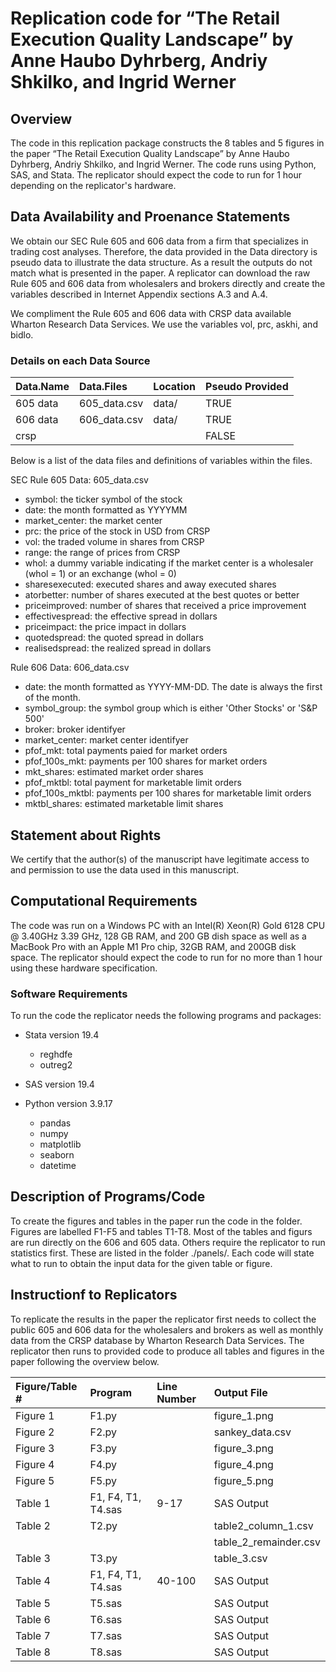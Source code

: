 # Replication code for “The Retail Execution Quality Landscape” by Anne Haubo Dyhrberg, Andriy Shkilko, and Ingrid Werner

## Overview

The code in this replication package constructs the 8 tables and 5 figures in the paper “The Retail Execution Quality Landscape” by Anne Haubo Dyhrberg, Andriy Shkilko, and Ingrid Werner. The code runs using Python, SAS, and Stata. The replicator should expect the code to run for 1 hour depending on the replicator's hardware.

## Data Availability and Proenance Statements

We obtain our SEC Rule 605 and 606 data from a firm that specializes in trading cost analyses. Therefore, the data provided in the Data directory is pseudo data to illustrate the data structure. As a result the outputs do not match what is presented in the paper. A replicator can download the raw Rule 605 and 606 data from wholesalers and brokers directly and create the variables described in Internet Appendix sections A.3 and A.4.

We compliment the Rule 605 and 606 data with CRSP data available Wharton Research Data Services. We use the variables vol, prc, askhi, and bidlo.

### Details on each Data Source

| Data.Name    | Data.Files     | Location | Pseudo Provided |
| :----------- | :------------- | :------- | :-------------- |
| 605 data     | 605_data.csv   | data/    | TRUE            |
| 606 data     | 606_data.csv   | data/    | TRUE            |
| crsp         |                |          | FALSE           |

Below is a list of the data files and definitions of variables within the files.

SEC Rule 605 Data: 605_data.csv

* symbol: the ticker symbol of the stock
* date: the month formatted as YYYYMM
* market_center: the market center
* prc: the price of the stock in USD from CRSP
* vol: the traded volume in shares from CRSP
* range: the range of prices from CRSP
* whol: a dummy variable indicating if the market center is a wholesaler (whol = 1) or an exchange (whol = 0)
* sharesexecuted: executed shares and away executed shares
* atorbetter: number of shares executed at the best quotes or better
* priceimproved: number of shares that received a price improvement
* effectivespread: the effective spread in dollars
* priceimpact: the price impact in dollars
* quotedspread: the quoted spread in dollars
* realisedspread: the realized spread in dollars

Rule 606 Data: 606_data.csv

* date: the month formatted as YYYY-MM-DD. The date is always the first of the month.
* symbol_group: the symbol group which is either 'Other Stocks' or 'S&P 500'
* broker: broker identifyer
* market_center: market center identifyer
* pfof_mkt: total payments paied for market orders
* pfof_100s_mkt: payments per 100 shares for market orders
* mkt_shares: estimated market order shares
* pfof_mktbl: total payment for marketable limit orders
* pfof_100s_mktbl: payments per 100 shares for marketable limit orders
* mktbl_shares: estimated marketable limit shares

## Statement about Rights

We certify that the author(s) of the manuscript have legitimate access to and permission to use the data used in this manuscript.

## Computational Requirements

The code was run on a Windows PC with an Intel(R) Xeon(R) Gold 6128 CPU @ 3.40GHz 3.39 GHz, 128 GB RAM, and 200 GB dish space as well as a MacBook Pro with an Apple M1 Pro chip, 32GB RAM, and 200GB disk space. The replicator should expect the code to run for no more than 1 hour using these hardware specification.

### Software Requirements

To run the code the replicator needs the following programs and packages:

* Stata version 19.4
    * reghdfe
    * outreg2

* SAS version 19.4

* Python version 3.9.17
    * pandas
    * numpy
    * matplotlib
    * seaborn
    * datetime

## Description of Programs/Code

To create the figures and tables in the paper run the code in the folder. Figures are labelled F1-F5 and tables T1-T8. Most of the tables and figurs are run directly on the 606 and 605 data. Others require the replicator to run statistics first. These are listed in the folder ./panels/. Each code will state what to run to obtain the input data for the given table or figure.

## Instructionf to Replicators

To replicate the results in the paper the replicator first needs to collect the public 605 and 606 data for the wholesalers and brokers as well as monthly data from the CRSP database by Wharton Research Data Services. The replicator then runs to provided code to produce all tables and figures in the paper following the overview below.

| Figure/Table # | Program            | Line Number | Output File           |
| :------------- | :----------------- | :---------- | :-------------------- |
| Figure 1       | F1.py              |             | figure_1.png          |
| Figure 2       | F2.py              |             | sankey_data.csv       |
| Figure 3       | F3.py              |             | figure_3.png          |
| Figure 4       | F4.py              |             | figure_4.png          |
| Figure 5       | F5.py              |             | figure_5.png          |
| Table 1        | F1, F4, T1, T4.sas | 9-17        | SAS Output            |
| Table 2        | T2.py              |             | table2_column_1.csv   |
|                |                    |             | table_2_remainder.csv |
| Table 3        | T3.py              |             | table_3.csv           |
| Table 4        | F1, F4, T1, T4.sas | 40-100      | SAS Output            |
| Table 5        | T5.sas             |             | SAS Output            |
| Table 6        | T6.sas             |             | SAS Output            |
| Table 7        | T7.sas             |             | SAS Output            |
| Table 8        | T8.sas             |             | SAS Output            |

